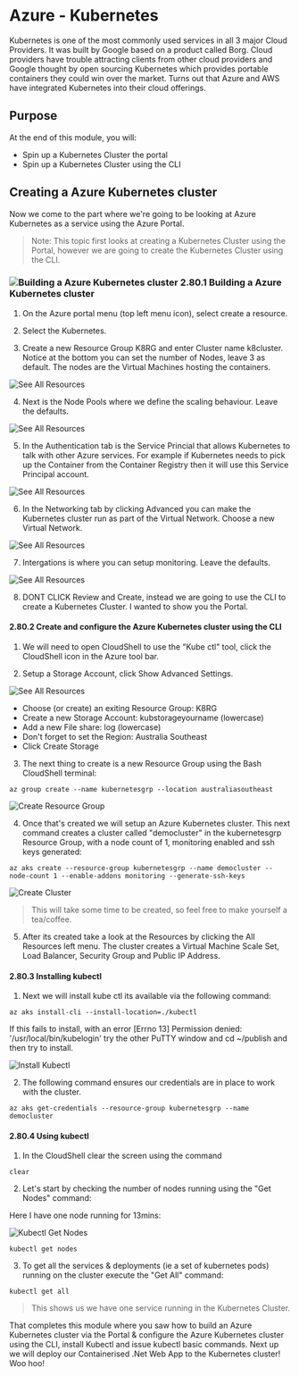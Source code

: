 # Azure - Kubernetes

Kubernetes is one of the most commonly used services in all 3 major Cloud Providers. It was built by Google based on a product called Borg. Cloud providers have trouble attracting clients from other cloud providers and Google thought by open sourcing Kubernetes which provides portable containers they could win over the market. Turns out that Azure and AWS have integrated Kubernetes into their cloud offerings.

## Purpose
At the end of this module, you will:
* Spin up a Kubernetes Cluster the portal
* Spin up a Kubernetes Cluster using the CLI

## Creating a Azure Kubernetes cluster

Now we come to the part where we're going to be looking at Azure Kubernetes as a service using the Azure Portal.

> Note: This topic first looks at creating a Kubernetes Cluster using the Portal, however we are going to create the Kubernetes Cluster using the CLI.

### ![Building a Azure Kubernetes cluster][activity] 2.80.1 Building a Azure Kubernetes cluster

1. On the Azure portal menu (top left menu icon), select create a resource.

1. Select the Kubernetes.


3. Create a new Resource Group K8RG and enter Cluster name k8cluster. Notice at the bottom you can set the number of Nodes, leave 3 as default. The nodes are the Virtual Machines hosting the containers.

![See All Resources](../images/K8-1.png)

4. Next is the Node Pools where we define the scaling behaviour. Leave the defaults.

![See All Resources](../images/K8-2.png)

5. In the Authentication tab is the Service Princial that allows Kubernetes to talk with other Azure services. For example if Kubernetes needs to pick up the Container from the Container Registry then it will use this Service Principal account.

![See All Resources](../images/K8-3.png)

6. In the Networking tab by clicking Advanced you can make the Kubernetes cluster run as part of the Virtual Network. Choose a new Virtual Network.

![See All Resources](../images/K8-4.png)

7. Intergations is where you can setup monitoring. Leave the defaults. 

![See All Resources](../images/K8-5.png)

8. DONT CLICK Review and Create, instead we are going to use the CLI to create a Kubernetes Cluster. I wanted to show you the Portal.

#### 2.80.2 Create and configure the Azure Kubernetes cluster using the CLI

1. We will need to open CloudShell to use the "Kube ctl" tool, click the CloudShell icon in the Azure tool bar.

2. Setup a Storage Account, click Show Advanced Settings.

![See All Resources](../images/K8Storage.png)

* Choose (or create) an exiting Resource Group: K8RG
* Create a new Storage Account: kubstorageyourname  (lowercase)
* Add a new File share: log  (lowercase)
* Don't forget to set the Region: Australia Southeast
* Click Create Storage

3. The next thing to create is a new Resource Group using the Bash CloudShell terminal:

```
az group create --name kubernetesgrp --location australiasoutheast
```

![Create Resource Group](../images/K8CreateResourceGroup.png)

4. Once that's created we will setup an Azure Kubernetes cluster. This next command creates a cluster called "democluster" in the kubernetesgrp Resource Group, with a node count of 1, monitoring enabled and ssh keys generated:

```
az aks create --resource-group kubernetesgrp --name democluster --node-count 1 --enable-addons monitoring --generate-ssh-keys
```

![Create Cluster](../images/K8CreateK8Cluster.png)

> This will take some time to be created, so feel free to make yourself a tea/coffee.

5. After its created take a look at the Resources by clicking the All Resources left menu. The cluster creates a Virtual Machine Scale Set, Load Balancer, Security Group and Public IP Address.

#### 2.80.3 Installing kubectl

1. Next we will install kube ctl its available via the following command:

```
az aks install-cli --install-location=./kubectl
```

If this fails to install, with an error [Errno 13] Permission denied: '/usr/local/bin/kubelogin'  try the other PuTTY window and cd ~/publish and then try to install.

![Install Kubectl](../images/K8InstallKubectl.png)

2. The following command ensures our credentials are in place to work with the cluster.

```
az aks get-credentials --resource-group kubernetesgrp --name democluster
```

#### 2.80.4 Using kubectl

1. In the CloudShell clear the screen using the command 

```
clear
```

2. Let's start by checking the number of nodes running using the "Get Nodes" command:

Here I have one node running for 13mins:

![Kubectl Get Nodes](../images/KubectlNodes.png)

```
kubectl get nodes
```

3. To get all the services & deployments (ie a set of kubernetes pods) running on the cluster execute the "Get All" command:

```
kubectl get all
```

> This shows us we have one service running in the Kubernetes Cluster.

That completes this module where you saw how to build an Azure Kubernetes cluster via the Portal & configure the Azure Kubernetes cluster using the CLI, install Kubectl and issue kubectl basic commands. Next up we will deploy our Containerised .Net Web App to the Kubernetes cluster! Woo hoo!

[activity]: ../icons/activity.png "Workshop Activity!"
[discussion]: ../icons/discussion.png "Team Discussion!"
[reading]: ../icons/reading.png "Further Reading!"

